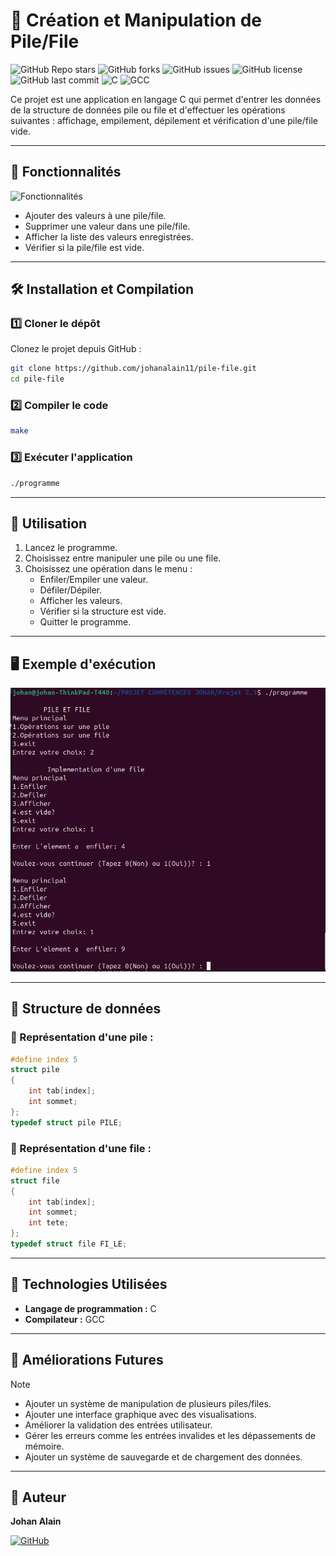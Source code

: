 # 📌 Création et Manipulation de Pile/File
![GitHub Repo stars](https://img.shields.io/github/stars/johanalain11/pile-file?style=social)
![GitHub forks](https://img.shields.io/github/forks/johanalain11/pile-file?style=social)
![GitHub issues](https://img.shields.io/github/issues/johanalain11/pile-file)
![GitHub license](https://img.shields.io/github/license/johanalain11/pile-file)
![GitHub last commit](https://img.shields.io/github/last-commit/johanalain11/pile-file)
![C](https://img.shields.io/badge/Language-C-blue)
![GCC](https://img.shields.io/badge/Compiler-GCC-orange)

Ce projet est une application en langage C qui permet d'entrer les données de la structure de données pile ou file et d'effectuer les opérations suivantes : affichage, empilement, dépilement et vérification d'une pile/file vide.

---
## 🚀 Fonctionnalités

![Fonctionnalités](./fonctionnalites.png "Fonctionnalités du programme")

- Ajouter des valeurs à une pile/file.
- Supprimer une valeur dans une pile/file.
- Afficher la liste des valeurs enregistrées.
- Vérifier si la pile/file est vide.

---
## 🛠 Installation et Compilation

### 1️⃣ Cloner le dépôt
Clonez le projet depuis GitHub :
```sh
git clone https://github.com/johanalain11/pile-file.git
cd pile-file
```
### 2️⃣ Compiler le code
```sh
make
```
### 3️⃣ Exécuter l'application
```sh
./programme
```

---
## 📌 Utilisation
1. Lancez le programme.
2. Choisissez entre manipuler une pile ou une file.
3. Choisissez une opération dans le menu :
    - Enfiler/Empiler une valeur.
    - Défiler/Dépiler.
    - Afficher les valeurs.
    - Vérifier si la structure est vide.
    - Quitter le programme.

---
## 🖥 Exemple d'exécution
![Exemple d'exécution](./exec.png "Capture d'exécution du programme")

---
## 🔹 Structure de données

### 📌 Représentation d'une **pile** :
```c
#define index 5
struct pile
{
    int tab[index];
    int sommet;
};
typedef struct pile PILE;
```

### 📌 Représentation d'une **file** :
```c
#define index 5
struct file
{
    int tab[index];
    int sommet;
    int tete;
};
typedef struct file FI_LE;
```

---
## 🔧 Technologies Utilisées
- **Langage de programmation :** C
- **Compilateur :** GCC

---
## 🚀 Améliorations Futures
>[!NOTE]
>
>* Ajouter un système de manipulation de plusieurs piles/files.
>* Ajouter une interface graphique avec des visualisations.
>* Améliorer la validation des entrées utilisateur.
>* Gérer les erreurs comme les entrées invalides et les dépassements de mémoire.
>* Ajouter un système de sauvegarde et de chargement des données.

---
## 👤 Auteur
**Johan Alain**

[![GitHub](https://img.shields.io/badge/GitHub-JohanAlain11-black?style=for-the-badge&logo=github)](https://github.com/johanalain11/)

